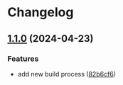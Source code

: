 # Changelog

## [1.1.0](https://github.com/ministryofjustice/cloud-platform-mtm/compare/1.0.3...v1.1.0) (2024-04-23)


### Features

* add new build process ([82b6cf6](https://github.com/ministryofjustice/cloud-platform-mtm/commit/82b6cf60f69321cf3b40a15f544b2ed660a2a115))
